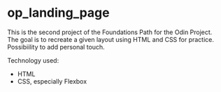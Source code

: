 # op_landing_page
This is the second project of the Foundations Path for the Odin Project.  
The goal is to recreate a given layout using HTML and CSS for practice.  
Possibiility to add personal touch.  

Technology used:  
- HTML
- CSS, especially Flexbox

